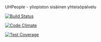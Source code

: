 UHPeople - yliopiston sisäinen yhteisöpalvelu

[![Build Status](https://travis-ci.com/makroma/UHPeople.svg?token=oicMpF1zWwbv5bAh1DKZ&branch=dev)](https://travis-ci.com/makroma/UHPeople)

[![Code Climate](https://codeclimate.com/github/makroma/UHPeople/badges/gpa.svg)](https://codeclimate.com/github/makroma/UHPeople)

[![Test Coverage](https://codeclimate.com/github/makroma/UHPeople/badges/coverage.svg)](https://codeclimate.com/github/makroma/UHPeople)
